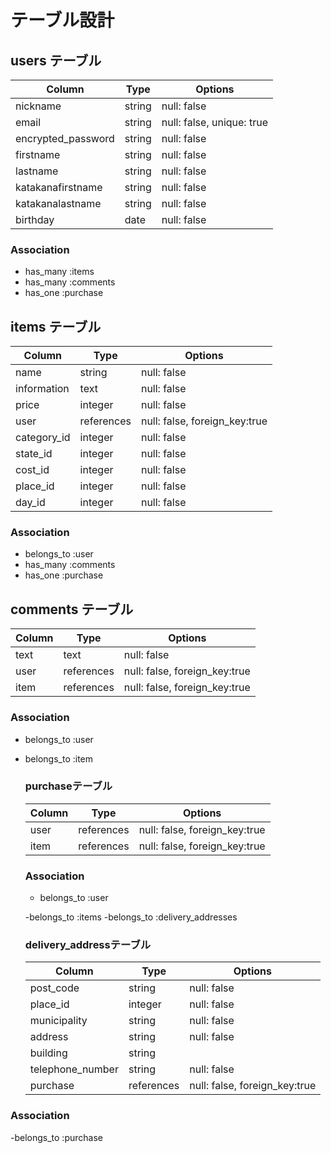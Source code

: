 # テーブル設計

## users テーブル

| Column             | Type   | Options     |
| ------------------ | ------ | ----------- |
| nickname           | string | null: false |
| email              | string | null: false, unique: true|
| encrypted_password | string | null: false |
| firstname          | string | null: false |
| lastname           | string | null: false |
| katakanafirstname  | string | null: false |
| katakanalastname   | string | null: false |
| birthday           | date   | null: false |

### Association

- has_many :items
- has_many :comments
- has_one :purchase

## items テーブル

| Column      | Type      | Options     |
| ----------- | --------- | ----------- |
| name        | string    | null: false |
| information | text      | null: false |
| price       | integer   | null: false |
| user        | references | null: false, foreign_key:true |
| category_id | integer   | null: false |
| state_id    | integer   | null: false |
| cost_id     | integer   | null: false |
| place_id    | integer   | null: false |
| day_id      | integer   | null: false |

### Association

- belongs_to :user
- has_many :comments
- has_one :purchase



## comments テーブル

| Column | Type      | Options     |
| ------ | --------- | ----------- |
| text   | text      | null: false |
| user   | references | null: false, foreign_key:true |
| item   | references | null: false, foreign_key:true |


### Association

- belongs_to :user
- belongs_to :item

  ### purchaseテーブル
  
  | Column             | Type      | Options     |
  | ------------------ | --------- | ----------- |
  | user               | references | null: false, foreign_key:true |
  | item               | references | null: false, foreign_key:true |
  
  ### Association
  - belongs_to :user

  -belongs_to :items
  -belongs_to :delivery_addresses


 
  ### delivery_addressテーブル  
  | Column           | Type      | Options     |
  | ---------------- | --------- | ----------- |
  | post_code        | string  | null: false |
  | place_id     | integer   | null: false |
  | municipality     | string   | null: false |
  | address          | string  | null: false |
  | building         | string  |
  | telephone_number | string | null: false |
  | purchase         | references | null: false, foreign_key:true |

 ### Association

-belongs_to :purchase
